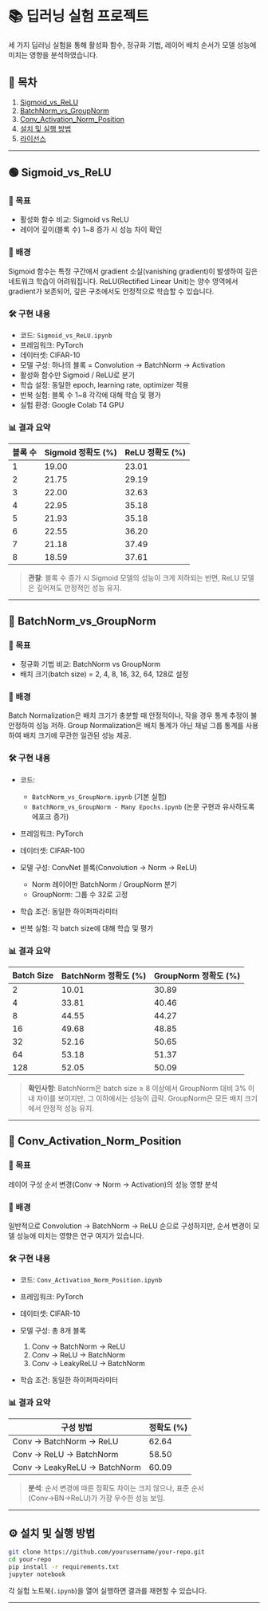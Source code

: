# 📚 딥러닝 실험 프로젝트

세 가지 딥러닝 실험을 통해 활성화 함수, 정규화 기법, 레이어 배치 순서가 모델 성능에 미치는 영향을 분석하였습니다.

## 📑 목차

1. [Sigmoid\_vs\_ReLU](#🟢-sigmoid_vs_relu)
2. [BatchNorm\_vs\_GroupNorm](#🔵-batchnorm_vs_groupnorm)
3. [Conv\_Activation\_Norm\_Position](#🔶-conv_activation_norm_position)
4. [설치 및 실행 방법](#⚙️-설치-및-실행-방법)
5. [라이선스](#📝-라이선스)

---

## 🟢 Sigmoid\_vs\_ReLU

### 🎯 목표

* 활성화 함수 비교: Sigmoid vs ReLU
* 레이어 깊이(블록 수) 1\~8 증가 시 성능 차이 확인

### 🧠 배경

Sigmoid 함수는 특정 구간에서 gradient 소실(vanishing gradient)이 발생하여 깊은 네트워크 학습이 어려워집니다. ReLU(Rectified Linear Unit)는 양수 영역에서 gradient가 보존되어, 깊은 구조에서도 안정적으로 학습할 수 있습니다.

### 🛠 구현 내용

* 코드: `Sigmoid_vs_ReLU.ipynb`
* 프레임워크: PyTorch
* 데이터셋: CIFAR-10
* 모델 구성: 하나의 블록 = Convolution → BatchNorm → Activation
* 활성화 함수만 Sigmoid / ReLU로 분기
* 학습 설정: 동일한 epoch, learning rate, optimizer 적용
* 반복 실험: 블록 수 1\~8 각각에 대해 학습 및 평가
* 실험 환경: Google Colab T4 GPU

### 📊 결과 요약

| 블록 수 | Sigmoid 정확도 (%) | ReLU 정확도 (%) |
| ---- | --------------- | ------------ |
| 1    | 19.00           | 23.01        |
| 2    | 21.75           | 29.19        |
| 3    | 22.00           | 32.63        |
| 4    | 22.95           | 35.18        |
| 5    | 21.93           | 35.18        |
| 6    | 22.55           | 36.20        |
| 7    | 21.18           | 37.49        |
| 8    | 18.59           | 37.61        |

> **관찰**: 블록 수 증가 시 Sigmoid 모델의 성능이 크게 저하되는 반면, ReLU 모델은 깊어져도 안정적인 성능 유지.

---

## 🔵 BatchNorm\_vs\_GroupNorm

### 🎯 목표

* 정규화 기법 비교: BatchNorm vs GroupNorm
* 배치 크기(batch size) = 2, 4, 8, 16, 32, 64, 128로 설정

### 🧠 배경

Batch Normalization은 배치 크기가 충분할 때 안정적이나, 작을 경우 통계 추정이 불안정하여 성능 저하. Group Normalization은 배치 통계가 아닌 채널 그룹 통계를 사용하여 배치 크기에 무관한 일관된 성능 제공.

### 🛠 구현 내용

* 코드:

  * `BatchNorm_vs_GroupNorm.ipynb` (기본 실험)
  * `BatchNorm_vs_GroupNorm - Many Epochs.ipynb` (논문 구현과 유사하도록 에포크 증가)
* 프레임워크: PyTorch
* 데이터셋: CIFAR-100
* 모델 구성: ConvNet 블록(Convolution → Norm → ReLU)

  * Norm 레이어만 BatchNorm / GroupNorm 분기
  * GroupNorm: 그룹 수 32로 고정
* 학습 조건: 동일한 하이퍼파라미터
* 반복 실험: 각 batch size에 대해 학습 및 평가

### 📊 결과 요약

| Batch Size | BatchNorm 정확도 (%) | GroupNorm 정확도 (%) |
| ---------- | ----------------- | ----------------- |
| 2          | 10.01             | 30.89             |
| 4          | 33.81             | 40.46             |
| 8          | 44.55             | 44.27             |
| 16         | 49.68             | 48.85             |
| 32         | 52.16             | 50.65             |
| 64         | 53.18             | 51.37             |
| 128        | 52.05             | 50.09             |

> **확인사항**: BatchNorm은 batch size ≥ 8 이상에서 GroupNorm 대비 3% 이내 차이를 보이지만, 그 이하에서는 성능이 급락. GroupNorm은 모든 배치 크기에서 안정적 성능 유지.

---

## 🔶 Conv\_Activation\_Norm\_Position

### 🎯 목표

레이어 구성 순서 변경(Conv → Norm → Activation)의 성능 영향 분석

### 🧠 배경

일반적으로 Convolution → BatchNorm → ReLU 순으로 구성하지만, 순서 변경이 모델 성능에 미치는 영향은 연구 여지가 있습니다.

### 🛠 구현 내용

* 코드: `Conv_Activation_Norm_Position.ipynb`
* 프레임워크: PyTorch
* 데이터셋: CIFAR-10
* 모델 구성: 총 8개 블록

  1. Conv → BatchNorm → ReLU
  2. Conv → ReLU → BatchNorm
  3. Conv → LeakyReLU → BatchNorm
* 학습 조건: 동일한 하이퍼파라미터

### 📊 결과 요약

| 구성 방법                        | 정확도 (%) |
| ---------------------------- | ------- |
| Conv → BatchNorm → ReLU      | 62.64   |
| Conv → ReLU → BatchNorm      | 58.50   |
| Conv → LeakyReLU → BatchNorm | 60.09   |

> **분석**: 순서 변경에 따른 정확도 차이는 크지 않으나, 표준 순서(Conv→BN→ReLU)가 가장 우수한 성능 보임.

---

## ⚙️ 설치 및 실행 방법

```bash
git clone https://github.com/yourusername/your-repo.git
cd your-repo
pip install -r requirements.txt
jupyter notebook
```

각 실험 노트북(`.ipynb`)을 열어 실행하면 결과를 재현할 수 있습니다.

---
